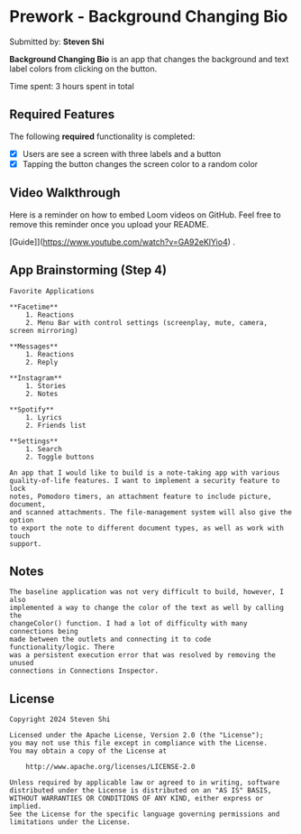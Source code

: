 # Prework - Background Changing Bio

Submitted by: **Steven Shi**

**Background Changing Bio** is an app that changes the background and text label 
colors from clicking on the button.

Time spent: 3 hours spent in total

<a href="https://giphy.com/gifs/yppE4sSwudammEqwip"></a>

## Required Features

The following **required** functionality is completed:

- [x] Users are see a screen with three labels and a button
- [x] Tapping the button changes the screen color to a random color
 
## Video Walkthrough

Here is a reminder on how to embed Loom videos on GitHub. Feel free to remove this reminder once you upload your README. 

[Guide]](https://www.youtube.com/watch?v=GA92eKlYio4) .

## App Brainstorming (Step 4)

    Favorite Applications
        
    **Facetime**
        1. Reactions
        2. Menu Bar with control settings (screenplay, mute, camera, screen mirroring)
        
    **Messages**
        1. Reactions
        2. Reply
        
    **Instagram**
        1. Stories
        2. Notes
        
    **Spotify**
        1. Lyrics
        2. Friends list
        
    **Settings**
        1. Search
        2. Toggle buttons

    An app that I would like to build is a note-taking app with various 
    quality-of-life features. I want to implement a security feature to lock 
    notes, Pomodoro timers, an attachment feature to include picture, document, 
    and scanned attachments. The file-management system will also give the option 
    to export the note to different document types, as well as work with touch 
    support.

## Notes

    The baseline application was not very difficult to build, however, I also 
    implemented a way to change the color of the text as well by calling the 
    changeColor() function. I had a lot of difficulty with many connections being 
    made between the outlets and connecting it to code functionality/logic. There 
    was a persistent execution error that was resolved by removing the unused 
    connections in Connections Inspector.

## License

    Copyright 2024 Steven Shi

    Licensed under the Apache License, Version 2.0 (the "License");
    you may not use this file except in compliance with the License.
    You may obtain a copy of the License at

        http://www.apache.org/licenses/LICENSE-2.0

    Unless required by applicable law or agreed to in writing, software
    distributed under the License is distributed on an "AS IS" BASIS,
    WITHOUT WARRANTIES OR CONDITIONS OF ANY KIND, either express or implied.
    See the License for the specific language governing permissions and
    limitations under the License.
